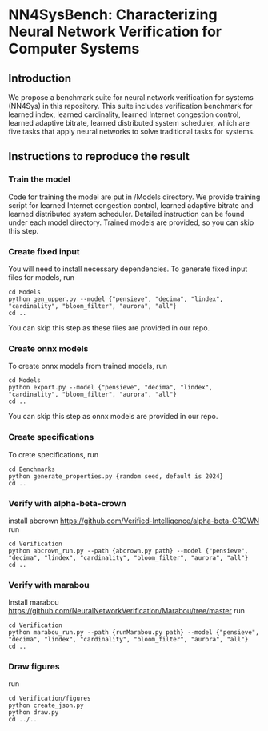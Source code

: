 # NN4SysBench: Characterizing Neural Network Verification for Computer Systems
## Introduction
We propose a benchmark suite for neural network verification for systems 
(NN4Sys) in this repository. This suite includes verification 
benchmark for learned index, learned cardinality, learned Internet congestion
control, learned adaptive bitrate, learned distributed system scheduler, 
which are five tasks that apply neural networks to solve traditional tasks for systems. 


## Instructions to reproduce the result
### Train the model
Code for training the model are put in /Models directory. We provide training script for learned Internet congestion
control, learned adaptive bitrate and learned distributed system scheduler. Detailed instruction 
can be found under each model directory. 
Trained models are provided, so you can skip this step.

### Create fixed input
You will need to install necessary dependencies.
To generate fixed input files for models, run
```
cd Models
python gen_upper.py --model {"pensieve", "decima", "lindex", "cardinality", "bloom_filter", "aurora", "all"}
cd ..
```
You can skip this step as these files are provided in our repo.

### Create onnx models
To create onnx models from trained models, run
```
cd Models
python export.py --model {"pensieve", "decima", "lindex", "cardinality", "bloom_filter", "aurora", "all"}
cd ..
```
You can skip this step as onnx models are provided in our repo.

### Create specifications
To crete specifications, run
```
cd Benchmarks
python generate_properties.py {random seed, default is 2024}
cd ..
```

### Verify with alpha-beta-crown
install abcrown https://github.com/Verified-Intelligence/alpha-beta-CROWN
run
```
cd Verification
python abcrown_run.py --path {abcrown.py path} --model {"pensieve", "decima", "lindex", "cardinality", "bloom_filter", "aurora", "all"}
cd ..
```

### Verify with marabou
Install marabou https://github.com/NeuralNetworkVerification/Marabou/tree/master
run
```
cd Verification
python marabou_run.py --path {runMarabou.py path} --model {"pensieve", "decima", "lindex", "cardinality", "bloom_filter", "aurora", "all"}
cd ..
```

### Draw figures
run
```
cd Verification/figures
python create_json.py
python draw.py
cd ../..
```